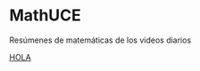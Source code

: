 # MathUCE
Resúmenes de matemáticas de los videos diarios

[HOLA](https://colab.research.google.com/drive/1AZ5Ejv7QNPixEKWijpjCQV7nLFO8q8Q3?usp=sharing)

